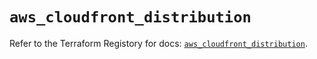 # `aws_cloudfront_distribution`

Refer to the Terraform Registory for docs: [`aws_cloudfront_distribution`](https://registry.terraform.io/providers/hashicorp/aws/5.6.1/docs/resources/cloudfront_distribution).
